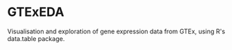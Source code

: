 # GTExEDA
Visualisation and exploration of gene expression data from GTEx, using R's data.table package.
